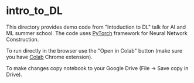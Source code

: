 # intro_to_DL
This directory provides demo code from "Intoduction to DL" talk for AI and ML summer school. The code uses  [PyTorch](https://pytorch.org/) framework for Neural Network Construction. 

To run directly in the browser use the "Open in Colab" button (make sure you have [Colab](https://chrome.google.com/webstore/detail/open-in-colab/iogfkhleblhcpcekbiedikdehleodpjo) Chrome extension). 

To make changes copy notebook to your Google Drive (File -> Save copy in Drive).
